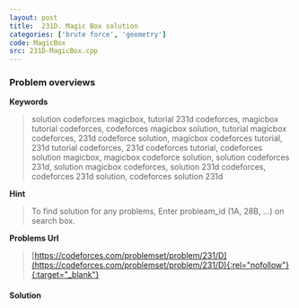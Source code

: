 ```yaml
---
layout: post
title:  231D. Magic Box solution
categories: ['brute force', 'geometry']
code: MagicBox
src: 231D-MagicBox.cpp
---
```

### **Problem overviews**

**Keywords**
> solution codeforces magicbox, tutorial 231d codeforces, magicbox tutorial codeforces, codeforces magicbox solution, tutorial magicbox codeforces, 231d codeforce solution, magicbox codeforces tutorial, 231d tutorial codeforces, 231d codeforces tutorial, codeforces solution magicbox, magicbox codeforce solution, solution codeforces 231d, solution magicbox codeforces, solution 231d codeforces, codeforces 231d solution, codeforces solution 231d

**Hint**
> To find solution for any problems, Enter probleam_id (1A, 28B, ...) on search box. 

**Problems Url**
> [https://codeforces.com/problemset/problem/231/D](https://codeforces.com/problemset/problem/231/D){:rel="nofollow"}{:target="_blank"}

#### **Solution**



